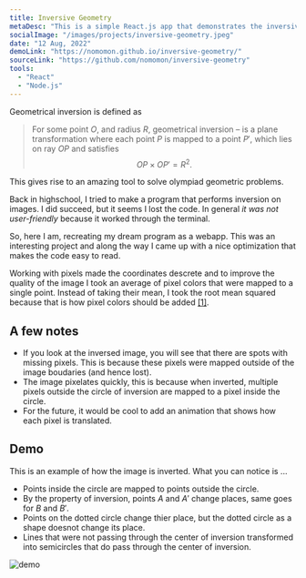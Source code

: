 ```yaml
---
title: Inversive Geometry
metaDesc: "This is a simple React.js app that demonstrates the inversive geometry of a point in a circle."
socialImage: "/images/projects/inversive-geometry.jpeg"
date: "12 Aug, 2022"
demoLink: "https://nomomon.github.io/inversive-geometry/"
sourceLink: "https://github.com/nomomon/inversive-geometry"
tools:
  - "React"
  - "Node.js"
---
```


Geometrical inversion is defined as

> For some point $O$, and radius $R$, geometrical inversion – is a plane transformation where each point $P$ is mapped to a point $P'$, which lies on ray $OP$ and satisfies
> $$OP \times OP' = R^2.$$

This gives rise to an amazing tool to solve olympiad geometric problems.

Back in highschool, I tried to make a program that performs inversion on images. I did succeed, but it seems I lost the code. In general _it was not user-friendly_ because it worked through the terminal.

So, here I am, recreating my dream program as a webapp. This was an interesting project and along the way I came up with a nice optimization that makes the code easy to read.

Working with pixels made the coordinates descrete and to improve the quality of the image I took an average of pixel colors that were mapped to a single point. Instead of taking their mean, I took the root mean squared because that is how pixel colors should be added [[1]](https://www.youtube.com/watch?v=LKnqECcg6Gw&ab_channel=minutephysics).

## A few notes

- If you look at the inversed image, you will see that there are spots with missing pixels. This is because these pixels were mapped outside of the image boudaries (and hence lost).
- The image pixelates quickly, this is because when inverted, multiple pixels outside the circle of inversion are mapped to a pixel inside the circle.
- For the future, it would be cool to add an animation that shows how each pixel is translated.

## Demo

This is an example of how the image is inverted. What you can notice is ...

- Points inside the circle are mapped to points outside the circle.
- By the property of inversion, points $A$ and $A'$ change places, same goes for $B$ and $B'$.
- Points on the dotted circle change thier place, but the dotted circle as a shape doesnot change its place.
- Lines that were not passing through the center of inversion transformed into semicircles that do pass through the center of inversion.

![demo](https://github.com/nomomon/inversive-geometry/raw/master/demo.gif)
